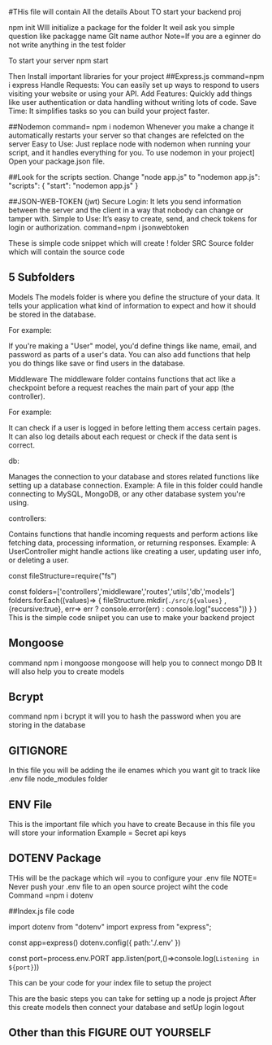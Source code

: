 #THis file will contain All the details About TO start your backend proj

npm init 
WIll initialize a package for the folder 
It weil ask you simple question like packagge name 
GIt name 
author
Note=If you are a eginner do not write anything in the test folder



To start your server 
npm start

Then  Install important libraries for your project
##Express.js 
command=npm i express
Handle Requests: You can easily set up ways to respond to users visiting your website or using your API.
Add Features: Quickly add things like user authentication or data handling without writing lots of code.
Save Time: It simplifies tasks so you can build your project faster.

##Nodemon
command= npm i nodemon
Whenever you make a change it automatically restarts your server so that changes are refelcted on the server
Easy to Use: Just replace node with nodemon when running your script, and it handles everything for you.
To use nodemon in your project]
Open your package.json file.

##Look for the scripts section.
Change "node app.js" to "nodemon app.js":
"scripts": {
  "start": "nodemon app.js"
}


##JSON-WEB-TOKEN (jwt)
Secure Login: It lets you send information between the server and the client in a way that nobody can change or tamper with.
Simple to Use: It’s easy to create, send, and check tokens for login or authorization.
command=npm i jsonwebtoken

These is simple code snippet which will create ! folder
SRC Source folder which will contain the source code
## 5 Subfolders
Models
The models folder is where you define the structure of your data. It tells your application what kind of information to expect and how it should be stored in the database.

For example:

If you're making a "User" model, you'd define things like name, email, and password as parts of a user's data.
You can also add functions that help you do things like save or find users in the database.


Middleware
The middleware folder contains functions that act like a checkpoint before a request reaches the main part of your app (the controller).

For example:

It can check if a user is logged in before letting them access certain pages.
It can also log details about each request or check if the data sent is correct.

db:

Manages the connection to your database and stores related functions like setting up a database connection.
Example: A file in this folder could handle connecting to MySQL, MongoDB, or any other database system you're using.

controllers:

Contains functions that handle incoming requests and perform actions like fetching data, processing information, or returning responses.
Example: A UserController might handle actions like creating a user, updating user info, or deleting a user.


const fileStructure=require("fs")

const folders=['controllers','middleware','routes','utils','db','models']
folders.forEach((values)=>
{
    fileStructure.mkdir(`./src/${values}` ,{recursive:true}, err=> err ? console.error(err) : console.log("success"))
}
)
This is the simple code sniipet you can use to make your backend project


## Mongoose 
command npm i mongoose
mongoose will help you to connect mongo DB
It will also help you to create models 

## Bcrypt 
command npm i bcrypt 
it will you to hash the password when you are storing in the database

## GITIGNORE 
In this file you will be adding the ile enames which you want git to track like .env file
node_modules folder




## ENV File 
This is the important file which you have to create Because in this file you will store your information 
Example = Secret api keys 

## DOTENV Package 
THis will be the package which wil =you to configure your .env file
NOTE= Never push your .env file to an open source project wiht the code
Command =npm i dotenv

##Index.js file code 

import dotenv from "dotenv"
import express from "express";

const app=express()
dotenv.config({
    path:'./.env'
})

const port=process.env.PORT
app.listen(port,()=>console.log(`Listening in ${port}`))

This can be your code for your index file to setup the project

This are the basic steps you can take for setting up a node js project 
After this create models then connect your database and setUp login logout


##  Other than this FIGURE OUT YOURSELF